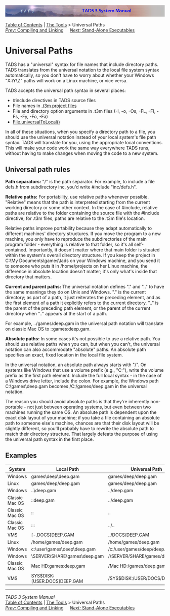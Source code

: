 <div class="topbar">

<img src="topbar.jpg" data-border="0" />

</div>

<div class="nav">

<a href="toc.htm" class="nav">Table of Contents</a> \|
<a href="tools.htm" class="nav">The Tools</a> \> Universal Paths  
<span class="navnp"><a href="build.htm" class="nav"><em>Prev:</em> Compiling and Linking</a>
    <a href="aloneexe.htm" class="nav"><em>Next:</em> Stand-Alone
Executables</a>     </span>

</div>

<div class="main">

# Universal Paths

TADS has a "universal" syntax for file names that include directory
paths. TADS translates from the universal notation to the local file
system syntax automatically, so you don't have to worry about whether
your Windows "X:\Y\Z" paths will work on a Linux machine, or vice versa.

TADS accepts the universal path syntax in several places:

- <span class="code">\#include</span> directives in TADS source files
- File names in [.t3m project files](build.htm#projects)
- File and directory option arguments in .t3m files (-I, -o, -Os, -FL,
  -FI, -Fs, -Fy, -Fo, -Fa)
- [File.universalToLocal()](file.htm#universalToLocal)

In all of these situations, when you specify a directory path to a file,
you should use the universal notation instead of your local system's
file path syntax. TADS will translate for you, using the appropriate
local conventions. This will make your code work the same way everywhere
TADS runs, without having to make changes when moving the code to a new
system.

## Universal path rules

**Path separators:** "/" is the path separator. For example, to include
a file <span class="code">defs.h</span> from subdirectory
<span class="code">inc</span>, you'd write <span class="code">\#include
"inc/defs.h"</span>.

**Relative paths:** For portability, use relative paths whenever
possible. "Relative" means that the path is interpreted starting from
the current working directory or some other context. In the case of
<span class="code">\#include</span>, relative paths are relative to the
folder containing the source file with the
<span class="code">\#include</span> directive; for .t3m files, paths are
relative to the .t3m file's location.

Relative paths improve portability because they adapt automatically to
different machines' directory structures. If you move the program to a
new machine, you only have to reproduce the subdirectories of the main
program folder - everything is relative to that folder, so it's all
self-contained. Importantly, it doesn't matter where that main folder is
situated within the system's overall directory structure. If you keep
the project in <span class="code">C:\My Documents\games\tads</span> on
your Windows machine, and you send it to someone who puts it in
<span class="code">/home/projects</span> on her Linux machine, the
difference in absolute location doesn't matter; it's only what's inside
that directory that matters.

**Current and parent paths:** The universal notation defines "." and
".." to have the same meanings they do on Unix and Windows. "." is the
current directory; as part of a path, it just reiterates the preceding
element, and as the first element of a path it explicitly refers to the
current directory. ".." is the parent of the preceding path element, or
the parent of the current directory when ".." appears at the start of a
path.

For example, <span class="code">../games/deep.gam</span> in the
universal path notation will translate on classic Mac OS to
<span class="code">::games:deep.gam</span>.

**Absolute paths:** In some cases it's not possible to use a relative
path. You should use relative paths when you can, but when you can't,
the universal notation can also accommodate "absolute" paths. An
absolute path specifies an exact, fixed location in the local file
system.

In the universal notation, an absolute path always starts with "/". On
systems like Windows that use a volume prefix (e.g., "C:"), write the
volume prefix as the first path element. Include the full local syntax -
in the case of a Windows drive letter, include the colon. For example,
the Windows path <span class="code">C:\games\deep.gam</span> becomes
<span class="code">/C:/games/deep.gam</span> in the universal notation.

The reason you should avoid absolute paths is that they're inherently
non-portable - not just between operating systems, but even between two
machines running the same OS. An absolute path is dependent upon the
exact disk layout of your machine; if you take a file containing an
absolute path to someone else's machine, chances are that their disk
layout will be slightly different, so you'll probably have to rewrite
the absolute path to match their directory structure. That largely
defeats the purpose of using the universal path syntax in the first
place.

## Examples

| System | Local Path | Universal Path |
|----|----|----|
| Windows | games\deep\deep.gam | games/deep/deep.gam |
| Linux | games/deep/deep.gam | games/deep/deep.gam |
| Windows | ..\deep.gam | ../deep.gam |
| Classic Mac OS | ::deep.gam | ../deep.gam |
| Classic Mac OS | :: | .. |
| Classic Mac OS | ::: | ../.. |
| VMS | \[-.DOCS\]DEEP.GAM | ../DOCS/DEEP.GAM |
| Linux | /home/games/deep.gam | /home/games/deep.gam |
| Windows | c:\user\games\deep\deep.gam | /c:/user/games/deep/deep.gam |
| Windows | \\SERVER\SHARE\games\deep.gam | /\\SERVER/SHARE/games/deep.gam |
| Classic Mac OS | Mac HD:games:deep.gam | /Mac HD:/games/deep.gam |
| VMS | SYS\$DISK:\[USER.DOCS\]DEEP.GAM | /SYS\$DISK:/USER/DOCS/DEEP.GAM |

</div>

------------------------------------------------------------------------

<div class="navb">

*TADS 3 System Manual*  
<a href="toc.htm" class="nav">Table of Contents</a> \|
<a href="tools.htm" class="nav">The Tools</a> \> Universal Paths  
<span class="navnp"><a href="build.htm" class="nav"><em>Prev:</em> Compiling and Linking</a>
    <a href="aloneexe.htm" class="nav"><em>Next:</em> Stand-Alone
Executables</a>     </span>

</div>
